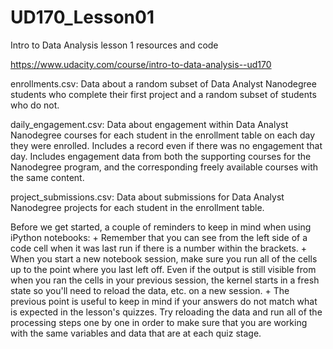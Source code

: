 # UD170_Lesson01
Intro to Data Analysis lesson 1 resources and code

https://www.udacity.com/course/intro-to-data-analysis--ud170

enrollments.csv:
Data about a random subset of Data Analyst Nanodegree students who complete their first project and a random subset of students who do not.

daily_engagement.csv:
Data about engagement within Data Analyst Nanodegree courses for each student in the enrollment table on each day they were enrolled. Includes a record even if there was no engagement that day. Includes engagement data from both the supporting courses for the Nanodegree program, and the corresponding freely available courses with the same content.

project_submissions.csv:
Data about submissions for Data Analyst Nanodegree projects for each student in the enrollment table.


Before we get started, a couple of reminders to keep in mind when using iPython notebooks:
     + Remember that you can see from the left side of a code cell when it was last run if there is a number within the brackets.
     + When you start a new notebook session, make sure you run all of the cells up to the point where you last left off. Even if the output is still visible from when you ran            the cells in your previous session, the kernel starts in a fresh state so you'll need to reload the data, etc. on a new session.
     + The previous point is useful to keep in mind if your answers do not match what is expected in the lesson's quizzes. Try reloading the data and run all of the processing            steps one by one in order to make sure that you are working with the same variables and data that are at each quiz stage.

